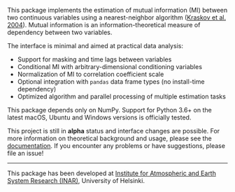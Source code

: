 This package implements the estimation of mutual information (MI) between
two continuous variables using a nearest-neighbor algorithm
([Kraskov et al. 2004](https://dx.doi.org/10.1103/PhysRevE.69.066138)).
Mutual information is an information-theoretical measure of
dependency between two variables.

The interface is minimal and aimed at practical data analysis:

- Support for masking and time lags between variables
- Conditional MI with arbitrary-dimensional conditioning variables
- Normalization of MI to correlation coefficient scale
- Optional integration with `pandas` data frame types (no install-time dependency)
- Optimized algorithm and parallel processing of multiple estimation tasks

This package depends only on NumPy.
Support for Python 3.6+ on the latest macOS, Ubuntu and Windows versions
is officially tested.

This project is still in **alpha** status and interface changes are possible.
For more information on theoretical background and usage, please see the
[documentation](https://polsys.github.io/ennemi).
If you encounter any problems or have suggestions, please file an issue!

---

This package has been developed at
[Institute for Atmospheric and Earth System Research (INAR)](https://www.helsinki.fi/en/inar-institute-for-atmospheric-and-earth-system-research),
University of Helsinki.
